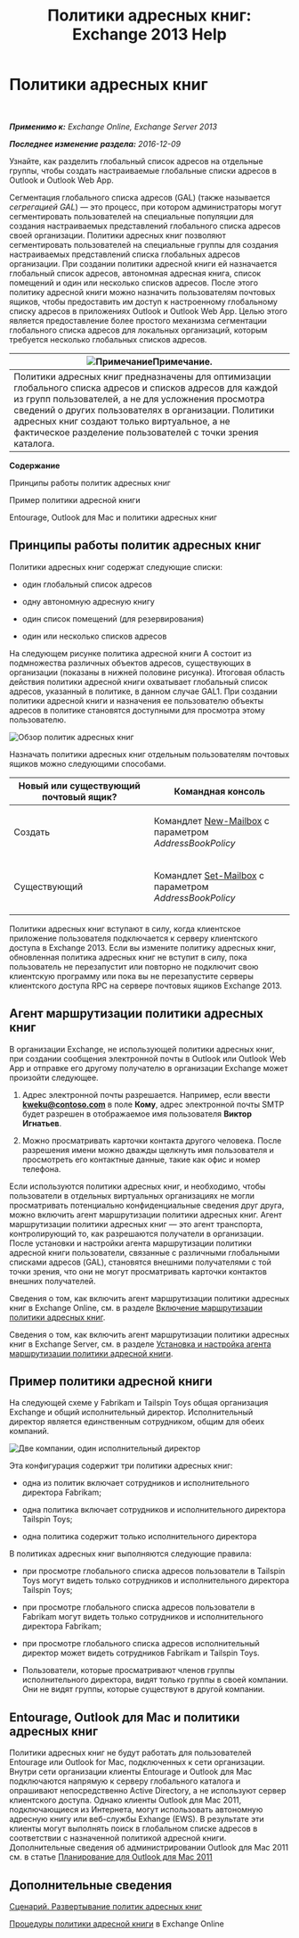 ﻿---
title: 'Политики адресных книг: Exchange 2013 Help'
TOCTitle: Политики адресных книг
ms:assetid: d0a916a1-e3ed-49ae-b116-a559be0dcce6
ms:mtpsurl: https://technet.microsoft.com/ru-ru/library/Hh529948(v=EXCHG.150)
ms:contentKeyID: 50489116
ms.date: 04/30/2018
mtps_version: v=EXCHG.150
ms.translationtype: HT
---

# Политики адресных книг

 

_**Применимо к:** Exchange Online, Exchange Server 2013_

_**Последнее изменение раздела:** 2016-12-09_

Узнайте, как разделить глобальный список адресов на отдельные группы, чтобы создать настраиваемые глобальные списки адресов в Outlook и Outlook Web App.

Сегментация глобального списка адресов (GAL) (также называется *сегрегацией GAL*) — это процесс, при котором администраторы могут сегментировать пользователей на специальные популяции для создания настраиваемых представлений глобального списка адресов своей организации. Политики адресных книг позволяют сегментировать пользователей на специальные группы для создания настраиваемых представлений списка глобальных адресов организации. При создании политики адресной книги ей назначается глобальный список адресов, автономная адресная книга, список помещений и один или несколько списков адресов. После этого политику адресной книги можно назначить пользователям почтовых ящиков, чтобы предоставить им доступ к настроенному глобальному списку адресов в приложениях Outlook и Outlook Web App. Целью этого является предоставление более простого механизма сегментации глобального списка адресов для локальных организаций, которым требуется несколько глобальных списков адресов.

<table>
<thead>
<tr class="header">
<th><img src="images/JJ126620.note(EXCHG.150).gif" title="Примечание" alt="Примечание" />Примечание.</th>
</tr>
</thead>
<tbody>
<tr class="odd">
<td>Политики адресных книг предназначены для оптимизации глобального списка адресов и списков адресов для каждой из групп пользователей, а не для усложнения просмотра сведений о других пользователях в организации. Политики адресных книг создают только виртуальное, а не фактическое разделение пользователей с точки зрения каталога.</td>
</tr>
</tbody>
</table>


**Содержание**

Принципы работы политик адресных книг

Пример политики адресной книги

Entourage, Outlook для Mac и политики адресных книг

## Принципы работы политик адресных книг

Политики адресных книг содержат следующие списки:

  - один глобальный список адресов

  - одну автономную адресную книгу

  - один список помещений (для резервирования)

  - один или несколько списков адресов

На следующем рисунке политика адресной книги А состоит из подмножества различных объектов адресов, существующих в организации (показаны в нижней половине рисунка). Итоговая область действия политики адресной книги охватывает глобальный список адресов, указанный в политике, в данном случае GAL1. При создании политики адресной книги и назначения ее пользователю объекты адресов в политике становятся доступными для просмотра этому пользователю.

![Обзор политик адресных книг](images/Hh529948.68084064-7319-431b-be3b-0cce761258b1(EXCHG.150).gif "Обзор политик адресных книг")

Назначать политики адресных книг отдельным пользователям почтовых ящиков можно следующими способами.


<table>
<colgroup>
<col style="width: 50%" />
<col style="width: 50%" />
</colgroup>
<thead>
<tr class="header">
<th>Новый или существующий почтовый ящик?</th>
<th>Командная консоль</th>
</tr>
</thead>
<tbody>
<tr class="odd">
<td><p>Создать</p></td>
<td><p>Командлет <a href="https://technet.microsoft.com/ru-ru/library/aa997663(v=exchg.150)">New-Mailbox</a> с параметром <em>AddressBookPolicy</em></p></td>
</tr>
<tr class="even">
<td><p>Существующий</p></td>
<td><p>Командлет <a href="https://technet.microsoft.com/ru-ru/library/bb123981(v=exchg.150)">Set-Mailbox</a> с параметром <em>AddressBookPolicy</em></p>
<p></p></td>
</tr>
</tbody>
</table>


Политики адресных книг вступают в силу, когда клиентское приложение пользователя подключается к серверу клиентского доступа в Exchange 2013. Если вы измените политику адресных книг, обновленная политика адресных книг не вступит в силу, пока пользователь не перезапустит или повторно не подключит свою клиентскую программу или пока вы не перезапустите серверы клиентского доступа RPC на сервере почтовых ящиков Exchange 2013.

## Агент маршрутизации политики адресных книг

В организации Exchange, не использующей политики адресных книг, при создании сообщения электронной почты в Outlook или Outlook Web App и отправке его другому получателю в организации Exchange может произойти следующее.

1.  Адрес электронной почты разрешается. Например, если ввести **kweku@contoso.com** в поле **Кому**, адрес электронной почты SMTP будет разрешен в отображаемое имя пользователя **Виктор Игнатьев**.

2.  Можно просматривать карточки контакта другого человека. После разрешения имени можно дважды щелкнуть имя пользователя и просмотреть его контактные данные, такие как офис и номер телефона.

Если используются политики адресных книг, и необходимо, чтобы пользователи в отдельных виртуальных организациях не могли просматривать потенциально конфиденциальные сведения друг друга, можно включить агент маршрутизации политики адресных книг. Агент маршрутизации политики адресных книг — это агент транспорта, контролирующий то, как разрешаются получатели в организации. После установки и настройки агента маршрутизации политики адресной книги пользователи, связанные с различными глобальными списками адресов (GAL), становятся внешними получателями с той точки зрения, что они не могут просматривать карточки контактов внешних получателей.

Сведения о том, как включить агент маршрутизации политики адресных книг в Exchange Online, см. в разделе [Включение маршрутизации политики адресных книг](https://technet.microsoft.com/ru-ru/library/jj891095\(v=exchg.150\)).

Сведения о том, как включить агент маршрутизации политики адресных книг в Exchange Server, см. в разделе [Установка и настройка агента маршрутизации политики адресной книги](install-and-configure-the-address-book-policy-routing-agent-exchange-2013-help.md).

## Пример политики адресной книги

На следующей схеме у Fabrikam и Tailspin Toys общая организация Exchange и общий исполнительный директор. Исполнительный директор является единственным сотрудником, общим для обеих компаний.

![Две компании, один исполнительный директор](images/Hh529948.c87a5654-d456-4688-acb2-0be15ba1cda6(EXCHG.150).gif "Две компании, один исполнительный директор")

Эта конфигурация содержит три политики адресных книг:

  - одна из политик включает сотрудников и исполнительного директора Fabrikam;

  - одна политика включает сотрудников и исполнительного директора Tailspin Toys;

  - одна политика содержит только исполнительного директора

В политиках адресных книг выполняются следующие правила:

  - при просмотре глобального списка адресов пользователи в Tailspin Toys могут видеть только сотрудников и исполнительного директора Tailspin Toys;

  - при просмотре глобального списка адресов пользователи в Fabrikam могут видеть только сотрудников и исполнительного директора Fabrikam;

  - при просмотре глобального списка адресов исполнительный директор может видеть сотрудников Fabrikam и Tailspin Toys.

  - Пользователи, которые просматривают членов группы исполнительного директора, видят только группы в своей компании. Они не видят группы, которые существуют в другой компании.

## Entourage, Outlook для Mac и политики адресных книг

Политики адресных книг не будут работать для пользователей Entourage или Outlook for Mac, подключенных к сети организации. Внутри сети организации клиенты Entourage и Outlook для Mac подключаются напрямую к серверу глобального каталога и опрашивают непосредственно Active Directory, а не используют сервер клиентского доступа. Однако клиенты Outlook для Mac 2011, подключающиеся из Интернета, могут использовать автономную адресную книгу или веб-службы Exhange (EWS). В результате эти клиенты могут выполнять поиск в глобальном списке адресов в соответствии с назначенной политикой адресной книги. Дополнительные сведения об администрировании Outlook для Mac 2011 см. в статье [Планирование для Outlook для Mac 2011](https://go.microsoft.com/fwlink/p/?linkid=231878)

## Дополнительные сведения

[Сценарий. Развертывание политик адресных книг](scenario-deploying-address-book-policies-exchange-2013-help.md)

[Процедуры политики адресной книги](https://technet.microsoft.com/ru-ru/library/jj891096\(v=exchg.150\)) в Exchange Online

